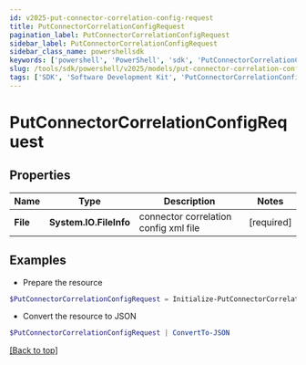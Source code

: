 ```yaml
---
id: v2025-put-connector-correlation-config-request
title: PutConnectorCorrelationConfigRequest
pagination_label: PutConnectorCorrelationConfigRequest
sidebar_label: PutConnectorCorrelationConfigRequest
sidebar_class_name: powershellsdk
keywords: ['powershell', 'PowerShell', 'sdk', 'PutConnectorCorrelationConfigRequest', 'V2025PutConnectorCorrelationConfigRequest'] 
slug: /tools/sdk/powershell/v2025/models/put-connector-correlation-config-request
tags: ['SDK', 'Software Development Kit', 'PutConnectorCorrelationConfigRequest', 'V2025PutConnectorCorrelationConfigRequest']
---
```



# PutConnectorCorrelationConfigRequest

## Properties

Name | Type | Description | Notes
------------ | ------------- | ------------- | -------------
**File** | **System.IO.FileInfo** | connector correlation config xml file | [required]

## Examples

- Prepare the resource
```powershell
$PutConnectorCorrelationConfigRequest = Initialize-PutConnectorCorrelationConfigRequest  -File null
```

- Convert the resource to JSON
```powershell
$PutConnectorCorrelationConfigRequest | ConvertTo-JSON
```


[[Back to top]](#) 


